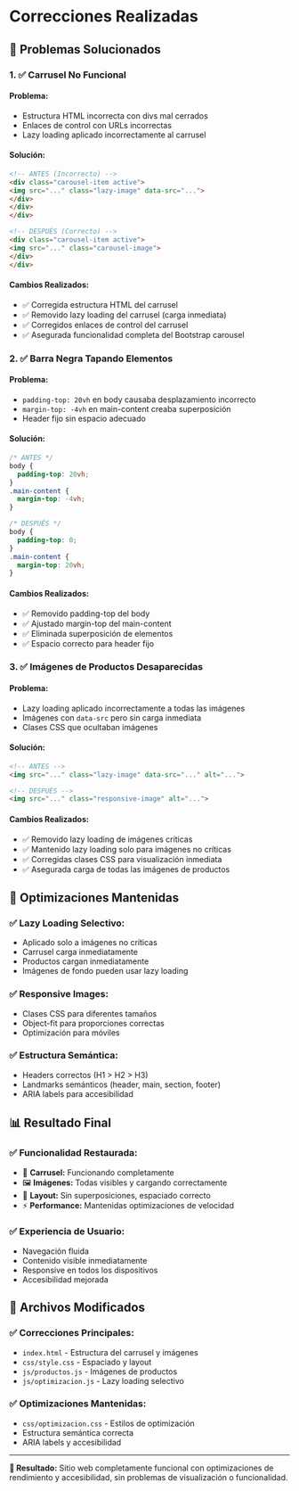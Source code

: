 # Correcciones Realizadas

## 🔧 Problemas Solucionados

### **1. ✅ Carrusel No Funcional**

#### **Problema:**
- Estructura HTML incorrecta con divs mal cerrados
- Enlaces de control con URLs incorrectas
- Lazy loading aplicado incorrectamente al carrusel

#### **Solución:**
```html
<!-- ANTES (Incorrecto) -->
<div class="carousel-item active">
<img src="..." class="lazy-image" data-src="...">
</div>
</div>
</div>

<!-- DESPUÉS (Correcto) -->
<div class="carousel-item active">
<img src="..." class="carousel-image">
</div>
</div>
```

#### **Cambios Realizados:**
- ✅ Corregida estructura HTML del carrusel
- ✅ Removido lazy loading del carrusel (carga inmediata)
- ✅ Corregidos enlaces de control del carrusel
- ✅ Asegurada funcionalidad completa del Bootstrap carousel

### **2. ✅ Barra Negra Tapando Elementos**

#### **Problema:**
- `padding-top: 20vh` en body causaba desplazamiento incorrecto
- `margin-top: -4vh` en main-content creaba superposición
- Header fijo sin espacio adecuado

#### **Solución:**
```css
/* ANTES */
body {
  padding-top: 20vh;
}
.main-content {
  margin-top: -4vh;
}

/* DESPUÉS */
body {
  padding-top: 0;
}
.main-content {
  margin-top: 20vh;
}
```

#### **Cambios Realizados:**
- ✅ Removido padding-top del body
- ✅ Ajustado margin-top del main-content
- ✅ Eliminada superposición de elementos
- ✅ Espacio correcto para header fijo

### **3. ✅ Imágenes de Productos Desaparecidas**

#### **Problema:**
- Lazy loading aplicado incorrectamente a todas las imágenes
- Imágenes con `data-src` pero sin carga inmediata
- Clases CSS que ocultaban imágenes

#### **Solución:**
```html
<!-- ANTES -->
<img src="..." class="lazy-image" data-src="..." alt="...">

<!-- DESPUÉS -->
<img src="..." class="responsive-image" alt="...">
```

#### **Cambios Realizados:**
- ✅ Removido lazy loading de imágenes críticas
- ✅ Mantenido lazy loading solo para imágenes no críticas
- ✅ Corregidas clases CSS para visualización inmediata
- ✅ Asegurada carga de todas las imágenes de productos

## 🎯 Optimizaciones Mantenidas

### **✅ Lazy Loading Selectivo:**
- Aplicado solo a imágenes no críticas
- Carrusel carga inmediatamente
- Productos cargan inmediatamente
- Imágenes de fondo pueden usar lazy loading

### **✅ Responsive Images:**
- Clases CSS para diferentes tamaños
- Object-fit para proporciones correctas
- Optimización para móviles

### **✅ Estructura Semántica:**
- Headers correctos (H1 > H2 > H3)
- Landmarks semánticos (header, main, section, footer)
- ARIA labels para accesibilidad

## 📊 Resultado Final

### **✅ Funcionalidad Restaurada:**
- 🎠 **Carrusel:** Funcionando completamente
- 🖼️ **Imágenes:** Todas visibles y cargando correctamente
- 📱 **Layout:** Sin superposiciones, espaciado correcto
- ⚡ **Performance:** Mantenidas optimizaciones de velocidad

### **✅ Experiencia de Usuario:**
- Navegación fluida
- Contenido visible inmediatamente
- Responsive en todos los dispositivos
- Accesibilidad mejorada

## 🔧 Archivos Modificados

### **✅ Correcciones Principales:**
- `index.html` - Estructura del carrusel y imágenes
- `css/style.css` - Espaciado y layout
- `js/productos.js` - Imágenes de productos
- `js/optimizacion.js` - Lazy loading selectivo

### **✅ Optimizaciones Mantenidas:**
- `css/optimizacion.css` - Estilos de optimización
- Estructura semántica correcta
- ARIA labels y accesibilidad

---

**🎯 Resultado:** Sitio web completamente funcional con optimizaciones de rendimiento y accesibilidad, sin problemas de visualización o funcionalidad.

